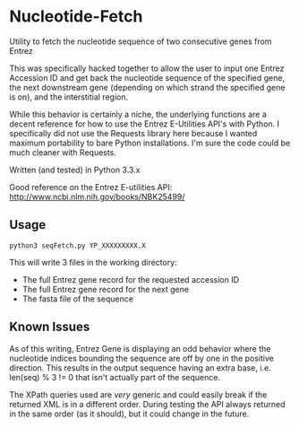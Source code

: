 Nucleotide-Fetch
================

Utility to fetch the nucleotide sequence of two consecutive genes from
Entrez

This was specifically hacked together to allow the user to input one
Entrez Accession ID and get back the nucleotide sequence of the
specified gene, the next downstream gene (depending on which strand
the specified gene is on), and the interstitial region.

While this behavior is certainly a niche, the underlying functions are
a decent reference for how to use the Entrez E-Utilities API's with
Python.  I specifically did not use the Requests library here because
I wanted maximum portability to bare Python installations.  I'm sure
the code could be much cleaner with Requests.

Written (and tested) in Python 3.3.x

Good reference on the Entrez E-utilities API:
http://www.ncbi.nlm.nih.gov/books/NBK25499/

## Usage

    python3 seqFetch.py YP_XXXXXXXXX.X

This will write 3 files in the working directory:
* The full Entrez gene record for the requested accession ID
* The full Entrez gene record for the next gene
* The fasta file of the sequence

## Known Issues

As of this writing, Entrez Gene is displaying an odd behavior where
the nucleotide indices bounding the sequence are off by one in the
positive direction.  This results in the output sequence having an
extra base, i.e. len(seq) % 3 != 0 that isn't actually part of the
sequence.

The XPath queries used are _very_ generic and could easily break if
the returned XML is in a different order.  During testing the API
always returned in the same order (as it should), but it could change
in the future.

